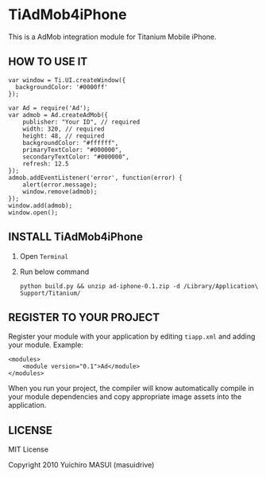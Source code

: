 TiAdMob4iPhone
===========================================

This is a AdMob integration module for Titanium Mobile iPhone.



HOW TO USE IT
-----------------------------

	var window = Ti.UI.createWindow({
	  backgroundColor: '#0000ff'
	});
	
	var Ad = require('Ad');
	var admob = Ad.createAdMob({
	    publisher: "Your ID", // required
	    width: 320, // required
	    height: 48, // required
	    backgroundColor: "#ffffff",
	    primaryTextColor: "#000000",
	    secondaryTextColor: "#000000",
	    refresh: 12.5
	});
	admob.addEventListener('error', function(error) {
	    alert(error.message);
	    window.remove(admob);
	});
	window.add(admob);
	window.open();


INSTALL TiAdMob4iPhone
--------------------

1. Open `Terminal`
2. Run below command

	`python build.py && unzip ad-iphone-0.1.zip -d /Library/Application\ Support/Titanium/`


REGISTER TO YOUR PROJECT
---------------------

Register your module with your application by editing `tiapp.xml` and adding your module.
Example:

	<modules>
		<module version="0.1">Ad</module>
	</modules>

When you run your project, the compiler will know automatically compile in your module
dependencies and copy appropriate image assets into the application.


LICENSE
---------------------
MIT License

Copyright 2010 Yuichiro MASUI (masuidrive)
